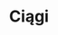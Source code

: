 ---
layout: rozszerzenie_tags
tag: ciagi
title: Ciągi
permalink: /matura-rozszerzona/ciagi/ # This is only required for pretty links.
# Thus, this page's link is /tags/jekyll/ rather than /tags/jekyll.html
---